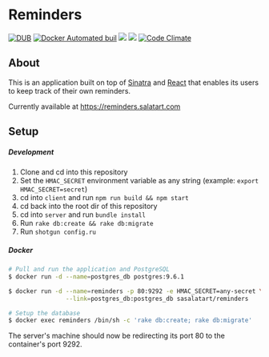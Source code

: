 # Reminders

[![DUB](https://img.shields.io/dub/l/vibe-d.svg)](https://opensource.org/licenses/MIT)
[![Docker Automated buil](https://img.shields.io/docker/automated/jrottenberg/ffmpeg.svg)](https://hub.docker.com/r/sasalatart/reminders)
[![](https://images.microbadger.com/badges/version/sasalatart/reminders.svg)](https://microbadger.com/images/sasalatart/reminders "Get your own version badge on microbadger.com")
[![](https://images.microbadger.com/badges/image/sasalatart/reminders.svg)](https://microbadger.com/images/sasalatart/reminders "Get your own image badge on microbadger.com")
[![Code Climate](https://codeclimate.com/github/sasalatart/reminders/badges/gpa.svg)](https://codeclimate.com/github/sasalatart/reminders)

## About

This is an application built on top of [Sinatra](https://github.com/sinatra/sinatra) and [React](https://facebook.github.io/react/) that enables its users to keep track of their own reminders.

Currently available at https://reminders.salatart.com

## Setup

##### Development

1. Clone and cd into this repository
2. Set the `HMAC_SECRET` environment variable as any string (example: `export HMAC_SECRET=secret`)
3. cd into `client` and run `npm run build && npm start`
4. cd back into the root dir of this repository
5. cd into `server` and run `bundle install`
6. Run `rake db:create && rake db:migrate`
7. Run `shotgun config.ru`

##### Docker

```sh
# Pull and run the application and PostgreSQL
$ docker run -d --name=postgres_db postgres:9.6.1

$ docker run -d --name=reminders -p 80:9292 -e HMAC_SECRET=any-secret \
                --link=postgres_db:postgres_db sasalatart/reminders

# Setup the database
$ docker exec reminders /bin/sh -c 'rake db:create; rake db:migrate'
```

The server's machine should now be redirecting its port 80 to the container's port 9292.
